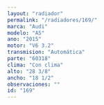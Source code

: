 ```yaml
---
layout: "radiador"
permalink: "/radiadores/169/"
marca: "Audi"
modelo: "A5"
ano: "2015"
motor: "V6 3.2"
transmision: "Automática"
parte: "60318"
clima: "Con clima"
alto: "28 3/8"
ancho: "18 1/2"
observaciones: ""
id: "169"
---
```


